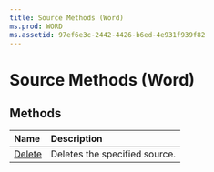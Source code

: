 ```yaml
---
title: Source Methods (Word)
ms.prod: WORD
ms.assetid: 97ef6e3c-2442-4426-b6ed-4e931f939f82
---
```



# Source Methods (Word)

## Methods



|**Name**|**Description**|
|:-----|:-----|
|[Delete](source-delete-method-word.md)|Deletes the specified source.|

